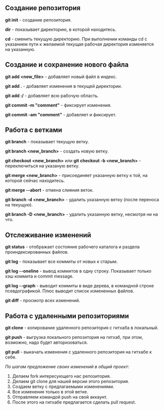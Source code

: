 ## Создание репозитория
**git init** - cоздание репозитория.

**dir** - показывает директорию, в которой находитесь.
 
 **cd** - сменить текущую директорию. При выполнении команды cd с указанием пути к желаемой текущая рабочая директория изменяется на указанную.

 ## Создание и сохранение нового файла
 
 **git add <new_file>** - добавляет новый файл в индекс.

 **git add .** - добавляет изменения в текущей директории. 

**git add :/** - добавляет всю рабочую область.

**git commit -m "comment"** - фиксирует изменения.

**git commit -am "comment"** - добавляет и фиксирует.

## Работа с ветками

**git branch** - показывает текущую ветку.

 **git branch <new_branch>** - создать новую ветку.

**git checkout <new_branch>** или **git checkout -b <new_branch>** - переключиться на указаную ветку.

**git merge <new_branch>** - присоединяет указанную ветку к той, на которой сейчас находитесь.

**git merge --abort** - отмена слияния веток.

**git branch -d <new_branch>** - удалить указанную ветку (после переноса на текущую).

**git branch -D <new_branch>** - удалить указанную ветку, несмотря ни на что.

## Отслеживание изменений

**git status** - отображает состояние рабочего каталога и раздела проиндексированных файлов. 

 **git log** - показывает все коммиты от новых к старым. 

**git log --oneline** - вывод коммитов в одну строку. Показывает только хэш коммита и commit message.

**git log --graph** - выводит коммиты в виде дерева, в командной строке псевдографикой. Плюс выводит список измененных файлов.

**git diff** - просмотр всех изменений.

## Работа с удаленными репозиториями

**git clone** - копирование удаленного репозитория с гитхаба в локальный.

**git push** - выгрузка локального репозитория на гитхаб, при этом, возможно, надо будет авторизоваться.

**git pull** - выкачать изменения с удаленного репозитория на гитхабе к себе.

*По шагам предложение своих изменений в общий проект*: 
1. Делаем fork интересующего нас репозитория.
2. Делаем git clone для нашей версии этого репозитория.
3. Создаем ветку с предлагаемыми изменениями.
4. Все изменения только в этой ветке.
5. Отправляем командой push на свой аккаунт.
6. После этого на гитхабе предлагается сделать pull request.